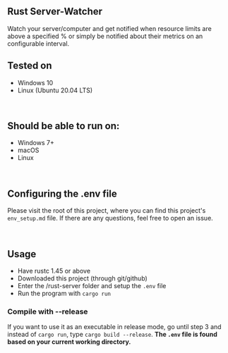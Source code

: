 ## Rust Server-Watcher 
Watch your server/computer and get notified when  resource limits are above a specified % or simply be notified
about their metrics on an configurable interval.

## Tested on
- Windows 10
- Linux (Ubuntu 20.04 LTS)

<br />

## Should be able to run on:
- Windows 7+
- macOS
- Linux

<br />

## Configuring the .env file
Please visit the root of this project, where 
you can find this project's `env_setup.md` file.
If there are any questions, feel free to open an
issue.

<br />

## Usage
* Have rustc 1.45 or above
* Downloaded this project (through git/github)
* Enter the /rust-server folder and setup the `.env` file
* Run the program with `cargo run`


### Compile with --release
If you want to use it as an executable in release mode, go until step 3 and instead of `cargo run`,
type `cargo build --release`. **The `.env` file is found based on your current working directory.**

